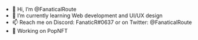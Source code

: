 - 👋 Hi, I’m @FanaticalRoute
- 🌱 I’m currently learning Web development and UI/UX design
- 📫 Reach me on Discord: FanaticR#0637 or on Twitter: @FanaticalRoute
- 🍿 Working on PopNFT
